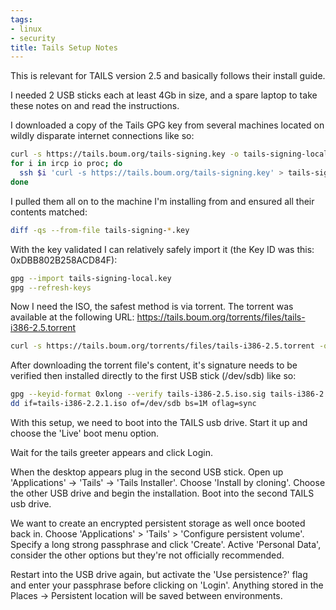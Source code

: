 ```yaml
---
tags:
- linux
- security
title: Tails Setup Notes
---
```


This is relevant for TAILS version 2.5 and basically follows their install
guide.

I needed 2 USB sticks each at least 4Gb in size, and a spare laptop to take
these notes on and read the instructions.

I downloaded a copy of the Tails GPG key from several machines located on
wildly disparate internet connections like so:

```sh
curl -s https://tails.boum.org/tails-signing.key -o tails-signing-local.key
for i in ircp io proc; do
  ssh $i 'curl -s https://tails.boum.org/tails-signing.key' > tails-signing-$i.key
done
```

I pulled them all on to the machine I'm installing from and ensured all their
contents matched:

```sh
diff -qs --from-file tails-signing-*.key
```

With the key validated I can relatively safely import it (the Key ID was this:
0xDBB802B258ACD84F):

```sh
gpg --import tails-signing-local.key
gpg --refresh-keys
```

Now I need the ISO, the safest method is via torrent. The torrent was available
at the following URL: https://tails.boum.org/torrents/files/tails-i386-2.5.torrent

```sh
curl -s https://tails.boum.org/torrents/files/tails-i386-2.5.torrent -o tails-i386-2.5.torrent
```

After downloading the torrent file's content, it's signature needs to be
verified then installed directly to the first USB stick (/dev/sdb) like so:

```sh
gpg --keyid-format 0xlong --verify tails-i386-2.5.iso.sig tails-i386-2.5.iso
dd if=tails-i386-2.2.1.iso of=/dev/sdb bs=1M oflag=sync
```

With this setup, we need to boot into the TAILS usb drive. Start it up and
choose the 'Live' boot menu option.

Wait for the tails greeter appears and click Login.

When the desktop appears plug in the second USB stick. Open up 'Applications'
-> 'Tails' -> 'Tails Installer'. Choose 'Install by cloning'. Choose the other
USB drive and begin the installation. Boot into the second TAILS usb drive.

We want to create an encrypted persistent storage as well once booted back in.
Choose 'Applications' > 'Tails' > 'Configure persistent volume'. Specify a long
strong passphrase and click 'Create'. Active 'Personal Data', consider the
other options but they're not officially recommended.

Restart into the USB drive again, but activate the 'Use persistence?' flag and
enter your passphrase before clicking on 'Login'. Anything stored in the Places
-> Persistent location will be saved between environments.
